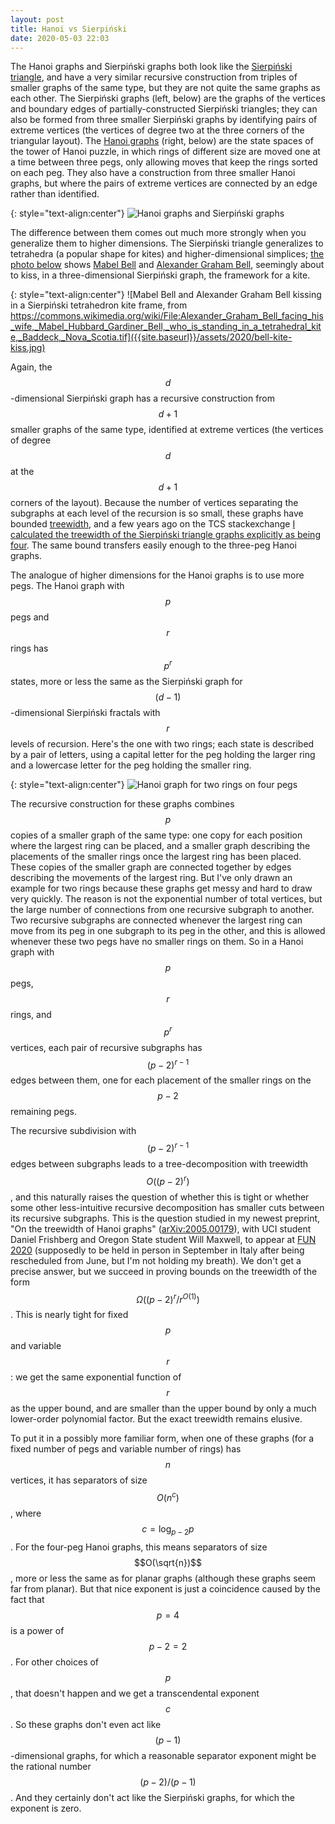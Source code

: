 ```yaml
---
layout: post
title: Hanoi vs Sierpiński
date: 2020-05-03 22:03
---
```

The Hanoi graphs and Sierpiński graphs both look like the [Sierpiński triangle](https://en.wikipedia.org/wiki/Sierpi%C5%84ski_triangle), and have a very similar recursive construction from triples of smaller graphs of the same type, but they are not quite the same graphs as each other. The Sierpiński graphs (left, below) are the graphs of the vertices and boundary edges of partially-constructed Sierpiński triangles; they can also be formed from three smaller Sierpiński graphs by identifying pairs of extreme vertices (the vertices of degree two at the three corners of the triangular layout). The [Hanoi graphs](https://en.wikipedia.org/wiki/Hanoi_graph) (right, below) are the state spaces of the tower of Hanoi puzzle, in which rings of different size are moved one at a time between three pegs, only allowing moves that keep the rings sorted on each peg. They also have a construction from three smaller Hanoi graphs, but where the pairs of extreme vertices are connected by an edge rather than identified.

{: style="text-align:center"}
![Hanoi graphs and Sierpiński graphs]({{site.baseurl}}/assets/2020/hanoi-vs-sierpinski.svg)

The difference between them comes out much more strongly when you generalize them to higher dimensions. The Sierpiński triangle generalizes to tetrahedra (a popular shape for kites) and higher-dimensional simplices; [the photo below](https://commons.wikimedia.org/wiki/File:Alexander_Graham_Bell_facing_his_wife,_Mabel_Hubbard_Gardiner_Bell,_who_is_standing_in_a_tetrahedral_kite,_Baddeck,_Nova_Scotia.tif) shows [Mabel Bell](https://en.wikipedia.org/wiki/Mabel_Gardiner_Hubbard) and [Alexander Graham Bell](https://en.wikipedia.org/wiki/Alexander_Graham_Bell), seemingly about to kiss, in a three-dimensional Sierpiński graph, the framework for a kite.

{: style="text-align:center"}
![Mabel Bell and Alexander Graham Bell kissing in a Sierpiński tetrahedron kite frame, from https://commons.wikimedia.org/wiki/File:Alexander_Graham_Bell_facing_his_wife,_Mabel_Hubbard_Gardiner_Bell,_who_is_standing_in_a_tetrahedral_kite,_Baddeck,_Nova_Scotia.tif]({{site.baseurl}}/assets/2020/bell-kite-kiss.jpg)

Again, the $$d$$-dimensional Sierpiński graph has a recursive construction from $$d+1$$ smaller graphs of the same type, identified at extreme vertices (the vertices of degree $$d$$ at the $$d+1$$ corners of the layout). Because the number of vertices separating the subgraphs at each level of the recursion is so small, these graphs have bounded [treewidth](https://en.wikipedia.org/wiki/Treewidth), and a few years ago on the TCS stackexchange [I calculated the treewidth of the Sierpiński triangle graphs explicitly as being four](https://cstheory.stackexchange.com/q/36542). The same bound transfers easily enough to the three-peg Hanoi graphs.

The analogue of higher dimensions for the Hanoi graphs is to use more pegs. The Hanoi graph with $$p$$ pegs and $$r$$ rings has $$p^r$$ states, more or less the same as the Sierpiński graph for $$(d-1)$$-dimensional Sierpiński fractals with $$r$$ levels of recursion. Here's the one with two rings; each state is described by a pair of letters, using a capital letter for the peg holding the larger ring and a lowercase letter for the peg holding the smaller ring.

{: style="text-align:center"}
![Hanoi graph for two rings on four pegs]({{site.baseurl}}/assets/2020/Hanoi-4-2.svg)

The recursive construction for these graphs combines $$p$$ copies of a smaller graph of the same type: one copy for each position where the largest ring can be placed, and a smaller graph describing the placements of the smaller rings once the largest ring has been placed. These copies of the smaller graph are connected together by edges describing the movements of the largest ring. But I've only drawn an example for two rings because these graphs get messy and hard to draw very quickly. The reason is not the exponential number of total vertices, but the large number of connections from one recursive subgraph to another. Two recursive subgraphs are connected whenever the largest ring can move from its peg in one subgraph to its peg in the other, and this is allowed whenever these two pegs have no smaller rings on them. So in a Hanoi graph with $$p$$ pegs, $$r$$ rings, and $$p^r$$ vertices, each pair of recursive subgraphs has $$(p-2)^{r-1}$$ edges between them, one for each placement of the smaller rings on the $$p-2$$ remaining pegs.

The recursive subdivision with $$(p-2)^{r-1}$$ edges between subgraphs leads to a tree-decomposition with treewidth $$O\bigl((p-2)^r\bigr)$$, and this naturally raises the question of whether this is tight or whether some other less-intuitive recursive decomposition has smaller cuts between its recursive subgraphs. This is the question studied in my newest preprint, "On the treewidth of Hanoi graphs" ([arXiv:2005.00179](https://arxiv.org/abs/2005.00179)), with UCI student Daniel Frishberg and Oregon State student Will Maxwell, to appear at [FUN 2020](https://sites.google.com/view/fun2020/home) (supposedly to be held in person in September in Italy after being rescheduled from June, but I'm not holding my breath). We don't get a precise answer, but we succeed in proving bounds on the treewidth of the form <span style="white-space:nowrap">$$\Omega\bigl((p-2)^r/r^{O(1)}\bigr)$$.</span> This is nearly tight for fixed $$p$$ and variable $$r$$: we get the same exponential function of $$r$$ as the upper bound, and are smaller than the upper bound by only a much lower-order polynomial factor. But the exact treewidth remains elusive.

To put it in a possibly more familiar form, when one of these graphs (for a fixed number of pegs and variable number of rings) has $$n$$ vertices, it has separators of size $$O(n^c)$$, where $$c=\log_{p-2} p$$. For the four-peg Hanoi graphs, this means separators of size $$O(\sqrt{n})$$, more or less the same as for planar graphs (although these graphs seem far from planar). But that nice exponent is just a coincidence caused by the fact that $$p=4$$ is a power of $$p-2=2$$. For other choices of $$p$$, that doesn't happen and we get a transcendental exponent $$c$$. So these graphs don't even act like $$(p-1)$$-dimensional graphs, for which a reasonable separator exponent might be the rational number $$(p-2)/(p-1)$$. And they certainly don't act like the Sierpiński graphs, for which the exponent is zero.